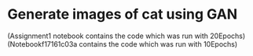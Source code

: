 # Generate images of cat using GAN

(Assignment1 notebook contains the code which was run with 20Epochs) (Notebookf17161c03a contains the code which was run with 10Epochs)

